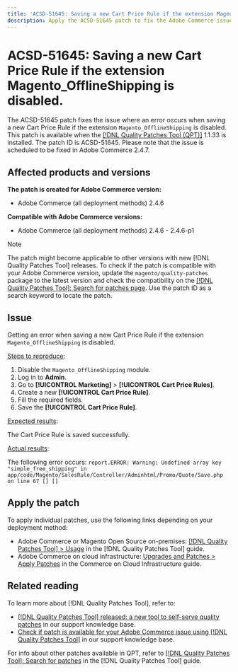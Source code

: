 ```yaml
---
title: 'ACSD-51645: Saving a new Cart Price Rule if the extension Magento_OfflineShipping is disabled'
description: Apply the ACSD-51645 patch to fix the Adobe Commerce issue where an error occurs when saving a new Cart Price Rule if the extension Magento_OfflineShipping is disabled.
---
```

# ACSD-51645: Saving a new Cart Price Rule if the extension Magento_OfflineShipping is disabled.

The ACSD-51645 patch fixes the issue where an error occurs when saving a new Cart Price Rule if the extension `Magento_OfflineShipping` is disabled. This patch is available when the [[!DNL Quality Patches Tool (QPT)]](/help/announcements/adobe-commerce-announcements/magento-quality-patches-released-new-tool-to-self-serve-quality-patches.md) 1.1.33 is installed. The patch ID is ACSD-51645. Please note that the issue is scheduled to be fixed in Adobe Commerce 2.4.7. 

## Affected products and versions

**The patch is created for Adobe Commerce version:**

* Adobe Commerce (all deployment methods) 2.4.6

**Compatible with Adobe Commerce versions:**

* Adobe Commerce (all deployment methods) 2.4.6 - 2.4.6-p1

>[!NOTE]
>
>The patch might become applicable to other versions with new [!DNL Quality Patches Tool] releases. To check if the patch is compatible with your Adobe Commerce version, update the `magento/quality-patches` package to the latest version and check the compatibility on the [[!DNL Quality Patches Tool]: Search for patches page](<https://experienceleague.adobe.com/tools/commerce-quality-patches/index.html>). Use the patch ID as a search keyword to locate the patch.

## Issue

Getting an error when saving a new Cart Price Rule if the extension `Magento_OfflineShipping` is disabled.

<u>Steps to reproduce</u>:

1. Disable the `Magento_OfflineShipping` module.
1. Log in to **Admin**.
1. Go to **[!UICONTROL Marketing]** > **[!UICONTROL Cart Price Rules]**.
1. Create a new **[!UICONTROL Cart Price Rule]**.
1. Fill the required fields.
1. Save the **[!UICONTROL Cart Price Rule]**.

<u>Expected results</u>:

The Cart Price Rule is saved successfully.

<u>Actual results</u>:

The following error occurs:
`report.ERROR: Warning: Undefined array key "simple_free_shipping" in app/code/Magento/SalesRule/Controller/Adminhtml/Promo/Quote/Save.php on line 67 [] []`

## Apply the patch

To apply individual patches, use the following links depending on your deployment method:

* Adobe Commerce or Magento Open Source on-premises: [[!DNL Quality Patches Tool] > Usage](<https://experienceleague.adobe.com/docs/commerce-operations/tools/quality-patches-tool/usage.html>) in the [!DNL Quality Patches Tool] guide.
* Adobe Commerce on cloud infrastructure: [Upgrades and Patches > Apply Patches](https://experienceleague.adobe.com/docs/commerce-cloud-service/user-guide/develop/upgrade/apply-patches.html) in the Commerce on Cloud Infrastructure guide.

## Related reading

To learn more about [!DNL Quality Patches Tool], refer to:

* [[!DNL Quality Patches Tool] released: a new tool to self-serve quality patches](/help/announcements/adobe-commerce-announcements/magento-quality-patches-released-new-tool-to-self-serve-quality-patches.md) in our support knowledge base.
* [Check if patch is available for your Adobe Commerce issue using [!DNL Quality Patches Tool]](/help/support-tools/patches-available-in-qpt-tool/check-patch-for-magento-issue-with-magento-quality-patches.md) in our support knowledge base.

For info about other patches available in QPT, refer to [[!DNL Quality Patches Tool]: Search for patches](<https://experienceleague.adobe.com/tools/commerce-quality-patches/index.html>) in the [!DNL Quality Patches Tool] guide.
